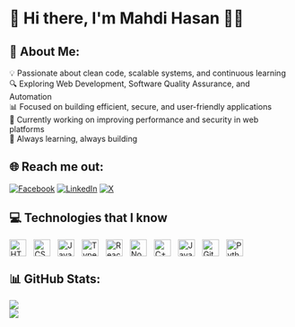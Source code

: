 # 💫 Hi there, I'm Mahdi Hasan 👨‍💻 

## 🌟 About Me:

💡 Passionate about clean code, scalable systems, and continuous learning <br>
🔍 Exploring Web Development, Software Quality Assurance, and Automation <br>
📊 Focused on building efficient, secure, and user-friendly applications <br>
📂 Currently working on improving performance and security in web platforms <br>
🚀 Always learning, always building

## 🌐 Reach me out:
[![Facebook](https://img.shields.io/badge/Facebook-%231877F2.svg?logo=Facebook&logoColor=white)](https://facebook.com/silentmahdi) 
[![LinkedIn](https://img.shields.io/badge/LinkedIn-%230077B5.svg?logo=linkedin&logoColor=white)](https://linkedin.com/in/mdmahdihasangub)
[![X](https://img.shields.io/badge/X-black.svg?logo=X&logoColor=white)](https://x.com/see_mahdi) 
<br> 

## 💻 Technologies that I know

<img align="left" alt="HTML" width="30px" style="padding-right:10px;" src="https://cdn.jsdelivr.net/gh/devicons/devicon/icons/html5/html5-plain.svg" />
<img align="left" alt="CSS" width="30px" style="padding-right:10px;" src="https://cdn.jsdelivr.net/gh/devicons/devicon/icons/css3/css3-plain.svg" />
<img align="left" alt="JavaScript" width="30px" style="padding-right:10px;" src="https://cdn.jsdelivr.net/gh/devicons/devicon/icons/javascript/javascript-plain.svg" />
<img align="left" alt="TypeScript" width="30px" style="padding-right:10px;" src="https://cdn.jsdelivr.net/gh/devicons/devicon/icons/typescript/typescript-plain.svg" />
<img align="left" alt="React" width="30px" style="padding-right:10px;" src="https://cdn.jsdelivr.net/gh/devicons/devicon/icons/react/react-original.svg" />
<img align="left" alt="NodeJS" width="30px" style="padding-right:10px;" src="https://cdn.jsdelivr.net/gh/devicons/devicon/icons/nodejs/nodejs-original.svg" />
 <img align="left" alt="C++" width="30px" style="padding-right:10px;" src="https://cdn.jsdelivr.net/gh/devicons/devicon@latest/icons/cplusplus/cplusplus-original.svg" />
<img align="left" alt="Java" width="30px" style="padding-right:10px;" src="https://cdn.jsdelivr.net/gh/devicons/devicon/icons/java/java-original.svg"/>
<img align="left" alt="Git" width="30px" style="padding-right:10px;" src="https://cdn.jsdelivr.net/gh/devicons/devicon/icons/git/git-original.svg" />
<img align="left" alt="Python" width="30px" style="padding-right:10px;" src="https://cdn.jsdelivr.net/gh/devicons/devicon/icons/python/python-plain.svg" />

<br />

#


## 📊 GitHub Stats:
![](https://github-readme-stats.vercel.app/api?username=seemahdi&theme=dark&hide_border=false&include_all_commits=true&count_private=false)<br/>
![](https://github-readme-stats.vercel.app/api/top-langs/?username=seemahdi&theme=dark&hide_border=false&include_all_commits=true&count_private=false&layout=compact)



<!-- Proudly created with GPRM ( https://gprm.itsvg.in ) -->
